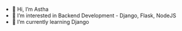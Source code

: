 - 👋 Hi, I’m Astha
- 👀 I’m interested in Backend Development - Django, Flask, NodeJS
- 🌱 I’m currently learning Django
<!-- - 💞️ I’m looking to collaborate on -->
<!-- - 📫 How to reach me ... -->
<!-- - 😄 Pronouns: She/Her -->
<!---- ⚡ Fun fact: ... -->

<!---
asthadev-mesky/asthadev-mesky is a ✨ special ✨ repository because its `README.md` (this file) appears on your GitHub profile.
You can click the Preview link to take a look at your changes.
--->
